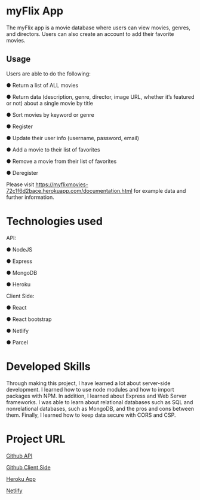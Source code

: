 # myFlix App

The myFlix app is a movie database where users can view movies, genres, and directors. Users can also create an account to add their favorite movies.

## Usage

Users are able to do the following: 

● Return a list of ALL movies 

● Return data (description, genre, director, image URL, whether it’s featured or not) about a single movie by title

● Sort movies by keyword or genre

● Register

● Update their user info (username, password, email)

● Add a movie to their list of favorites

● Remove a movie from their list of favorites

● Deregister

Please visit https://myflixmovies-72c1f6d2bace.herokuapp.com/documentation.html for example data and further information.

# Technologies used
API:

● NodeJS

● Express

● MongoDB

● Heroku

Client Side:

● React

● React bootstrap

● Netlify 

● Parcel




# Developed Skills
Through making this project, I have learned a lot about server-side development. I learned how to use node modules and how to import packages with NPM. In addition, I learned about Express and Web Server frameworks. I was able to learn about relational databases such as SQL and nonrelational databases, such as MongoDB, and the pros and cons between them. Finally, I learned how to keep data secure with CORS and CSP.

# Project URL
[Github API](https://github.com/campbellgarth/myFlix)

[Github Client Side](https://github.com/campbellgarth/myFlix-client)

[Heroku App](https://myflixmovies-72c1f6d2bace.herokuapp.com/documentation.html)

[Netlify](https://myflixmovies-db.netlify.app/)